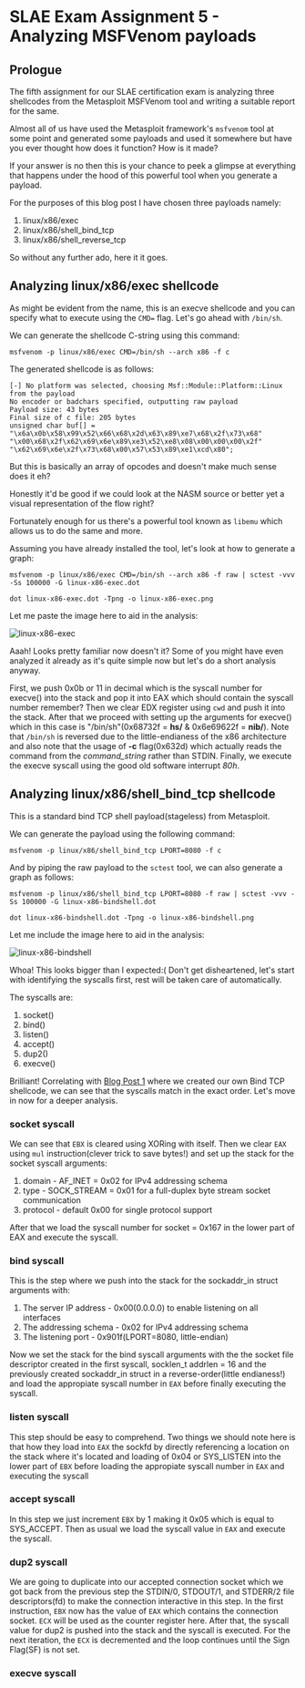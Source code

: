 # SLAE Exam Assignment 5 - Analyzing MSFVenom payloads

## Prologue
The fifth assignment for our SLAE certification exam is analyzing three shellcodes from the Metasploit MSFVenom tool and writing a suitable report for the same.

Almost all of us have used the Metasploit framework's `msfvenom` tool at some point and generated some payloads and used it somewhere but have you ever thought how does it function? How is it made?

If your answer is no then this is your chance to peek a glimpse at everything that happens under the hood of this powerful tool when you generate a payload.

For the purposes of this blog post I have chosen three payloads namely:
1. linux/x86/exec
1. linux/x86/shell_bind_tcp
1. linux/x86/shell_reverse_tcp

So without any further ado, here it it goes.

## Analyzing linux/x86/exec shellcode
As might be evident from the name, this is an execve shellcode and you can specify what to execute using the `CMD=` flag. Let's go ahead with `/bin/sh`.

We can generate the shellcode C-string using this command:
```
msfvenom -p linux/x86/exec CMD=/bin/sh --arch x86 -f c
```

The generated shellcode is as follows:
```
[-] No platform was selected, choosing Msf::Module::Platform::Linux from the payload
No encoder or badchars specified, outputting raw payload
Payload size: 43 bytes
Final size of c file: 205 bytes
unsigned char buf[] = 
"\x6a\x0b\x58\x99\x52\x66\x68\x2d\x63\x89\xe7\x68\x2f\x73\x68"
"\x00\x68\x2f\x62\x69\x6e\x89\xe3\x52\xe8\x08\x00\x00\x00\x2f"
"\x62\x69\x6e\x2f\x73\x68\x00\x57\x53\x89\xe1\xcd\x80";
```

But this is basically an array of opcodes and doesn't make much sense does it eh?

Honestly it'd be good if we could look at the NASM source or better yet a visual representation of the flow right?

Fortunately enough for us there's a powerful tool known as `libemu` which allows us to do the same and more.

Assuming you have already installed the tool, let's look at how to generate a graph:
```
msfvenom -p linux/x86/exec CMD=/bin/sh --arch x86 -f raw | sctest -vvv -Ss 100000 -G linux-x86-exec.dot

dot linux-x86-exec.dot -Tpng -o linux-x86-exec.png
```

Let me paste the image here to aid in the analysis:

![linux-x86-exec](../assets/images/linux-x86-exec.png "linux-x86-exec")

Aaah! Looks pretty familiar now doesn't it? Some of you might have even analyzed it already as it's quite simple now but let's do a short analysis anyway.

First, we push 0x0b or 11 in decimal which is the syscall number for execve() into the stack and pop it into EAX which should contain the syscall number remember? Then we clear EDX register using `cwd` and push it into the stack. After that we proceed with setting up the arguments for execve() which in this case is "/bin/sh"(0x68732f = **hs/** & 0x6e69622f = **nib/**). Note that `/bin/sh` is reversed due to the little-endianess of the x86 architecture and also note that the usage of **-c** flag(0x632d) which actually reads the command from the _command_string_ rather than STDIN. Finally, we execute the execve syscall using the good old software interrupt _80h_.

## Analyzing linux/x86/shell_bind_tcp shellcode
This is a standard bind TCP shell payload(stageless) from Metasploit.

We can generate the payload using the following command:
```
msfvenom -p linux/x86/shell_bind_tcp LPORT=8080 -f c
```
And by piping the raw payload to the `sctest` tool, we can also generate a graph as follows:
```
msfvenom -p linux/x86/shell_bind_tcp LPORT=8080 -f raw | sctest -vvv -Ss 100000 -G linux-x86-bindshell.dot

dot linux-x86-bindshell.dot -Tpng -o linux-x86-bindshell.png
```

Let me include the image here to aid in the analysis:

![linux-x86-bindshell](../assets/images/linux-x86-bindshell.png "linux-x86-bindshell")

Whoa! This looks bigger than I expected:( Don't get disheartened, let's start with identifying the syscalls first, rest will be taken care of automatically. 

The syscalls are:
1. socket()
2. bind()
3. listen()
4. accept()
5. dup2()
6. execve()

Brilliant! Correlating with [Blog Post 1](https://slaeryan.github.io/posts/slae-assignment1-blogpost.html) where we created our own Bind TCP shellcode, we can see that the syscalls match in the exact order. Let's move in now for a deeper analysis.

### socket syscall
We can see that `EBX` is cleared using XORing with itself. Then we clear `EAX` using `mul` instruction(clever trick to save bytes!) and set up the stack for the socket syscall arguments:

1. domain - AF_INET = 0x02 for IPv4 addressing schema
2. type - SOCK_STREAM = 0x01 for a full-duplex byte stream socket communication
3. protocol - default 0x00 for single protocol support

After that we load the syscall number for socket = 0x167 in the lower part of EAX and execute the syscall.
### bind syscall
This is the step where we push into the stack for the sockaddr_in struct arguments with:

1. The server IP address - 0x00(0.0.0.0) to enable listening on all interfaces
2. The addressing schema - 0x02 for IPv4 addressing schema
3. The listening port - 0x901f(LPORT=8080, little-endian)

Now we set the stack for the bind syscall arguments with the the socket file descriptor created in the first syscall, socklen_t addrlen = 16 and the previously created sockaddr_in struct in a reverse-order(little endianess!) and load the appropiate syscall number in `EAX` before finally executing the syscall.
### listen syscall
This step should be easy to comprehend. Two things we should note here is that how they load into `EAX` the sockfd by directly referencing a location on the stack where it's located and loading of 0x04 or SYS_LISTEN into the lower part of `EBX` before loading the appropiate syscall number in `EAX` and executing the syscall
### accept syscall
In this step we just increment `EBX` by 1 making it 0x05 which is equal to SYS_ACCEPT. Then as usual we load the syscall value in `EAX` and execute the syscall.
### dup2 syscall
We are going to duplicate into our accepted connection socket which we got back from the previous step the STDIN/0, STDOUT/1, and STDERR/2 file descriptors(fd) to make the connection interactive in this step. In the first instruction, `EBX` now has the value of `EAX` which contains the connection socket. `ECX` will be used as the counter register here. After that, the syscall value for dup2 is pushed into the stack and the syscall is executed. For the next iteration, the `ECX` is decremented and the loop continues until the Sign Flag(SF) is not set.
### execve syscall
